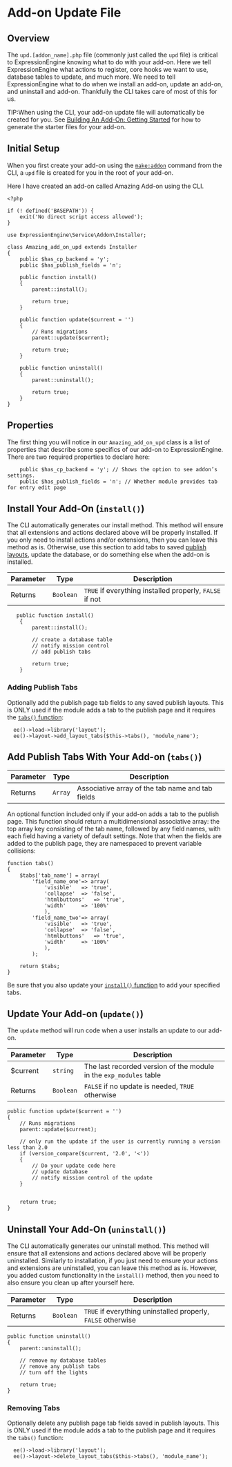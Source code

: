 <!--
    This source file is part of the open source project
    ExpressionEngine User Guide (https://github.com/ExpressionEngine/ExpressionEngine-User-Guide)

    @link      https://expressionengine.com/
    @copyright Copyright (c) 2003-2020, Packet Tide, LLC (https://packettide.com)
    @license   https://expressionengine.com/license Licensed under Apache License, Version 2.0
-->

# Add-on Update File

## Overview

The `upd.[addon_name].php` file (commonly just called the `upd` file) is critical to ExpressionEngine knowing what to do with your add-on. Here we tell ExpressionEngine what actions to register, core hooks we want to use, database tables to update, and much more. We need to tell ExpressionEngine what to do when we install an add-on, update an add-on, and uninstall and add-on. Thankfully the CLI takes care of most of this for us. 

TIP:When using the CLI, your add-on update file will automatically be created for you. See [Building An Add-On: Getting Started](development/addon-development-overview.md#getting-started) for how to generate the starter files for your add-on.

## Initial Setup

When you first create your add-on using the [`make:addon`](development/addon-development-overview.md) command from the CLI, a `upd` file is created for you in the root of your add-on.

Here I have created an add-on called Amazing Add-on using the CLI.

```
<?php

if (! defined('BASEPATH')) {
    exit('No direct script access allowed');
}

use ExpressionEngine\Service\Addon\Installer;

class Amazing_add_on_upd extends Installer
{
    public $has_cp_backend = 'y';
    public $has_publish_fields = 'n';

    public function install()
    {
        parent::install();

        return true;
    }

    public function update($current = '')
    {
        // Runs migrations
        parent::update($current);

        return true;
    }

    public function uninstall()
    {
        parent::uninstall();

        return true;
    }
}
```

## Properties
The first thing you will notice in our `Amazing_add_on_upd` class is a list of properties that describe some specifics of our add-on to ExpressionEngine. There are two required properties to declare here:

```
    public $has_cp_backend = 'y'; // Shows the option to see addon’s settings.
    public $has_publish_fields = 'n'; // Whether module provides tab for entry edit page
```

## Install Your Add-On (`install()`)
The CLI automatically generates our install method. This method will ensure that all extensions and actions declared above will be properly installed. If you only need to install actions and/or extensions, then you can leave this method as is. Otherwise, use this section to add tabs to saved [publish layouts](), update the database, or do something else when the add-on is installed.


| Parameter | Type      | Description                                             |
| --------- | --------- | ------------------------------------------------------- |
| Returns   | `Boolean` | `TRUE` if everything installed properly, `FALSE` if not |


```
   public function install()
    {
        parent::install();

        // create a database table
        // notify mission control
        // add publish tabs

        return true;
    }
```

### Adding Publish Tabs
Optionally add the publish page tab fields to any saved publish layouts. This is ONLY used if the module adds a tab to the publish page and it requires the [`tabs()` function](#add-publish-tabs-with-your-add-on-tabs):

      ee()->load->library('layout');
      ee()->layout->add_layout_tabs($this->tabs(), 'module_name');


## Add Publish Tabs With Your Add-on (`tabs()`)

| Parameter | Type    | Description                                      |
| --------- | ------- | ------------------------------------------------ |
| Returns   | `Array` | Associative array of the tab name and tab fields |

An optional function included only if your add-on adds a tab to the publish page. This function should return a multidimensional associative array: the top array key consisting of the tab name, followed by any field names, with each field having a variety of default settings. Note that when the fields are added to the publish page, they are namespaced to prevent variable collisions:

    function tabs()
    {
        $tabs['tab_name'] = array(
            'field_name_one'=> array(
                'visible'   => 'true',
                'collapse'  => 'false',
                'htmlbuttons'   => 'true',
                'width'     => '100%'
                ),
            'field_name_two'=> array(
                'visible'   => 'true',
                'collapse'  => 'false',
                'htmlbuttons'   => 'true',
                'width'     => '100%'
                ),
            );

        return $tabs;
    }

Be sure that you also update your [`install()` function](#adding-publish-tabs) to add your specified tabs.





## Update Your Add-on (`update()`)
The `update` method will run code when a user installs an update to our add-on. 

| Parameter | Type      | Description                                                        |
| --------- | --------- | ------------------------------------------------------------------ |
| \$current | `string`  | The last recorded version of the module in the `exp_modules` table |
| Returns   | `Boolean` | `FALSE` if no update is needed, `TRUE` otherwise   

    public function update($current = '')
    {
        // Runs migrations
        parent::update($current);

        // only run the update if the user is currently running a version less than 2.0
        if (version_compare($current, '2.0', '<'))
        {
            // Do your update code here
            // update database
            // notify mission control of the update
        }
        

        return true;
    }

## Uninstall Your Add-On (`uninstall()`)
The CLI automatically generates our uninstall method. This method will ensure that all extensions and actions declared above will be properly uninstalled. Similarly to installation, if you just need to ensure your actions and extensions are uninstalled, you can leave this method as is. However, you added custom functionality in the `install()` method, then you need to also ensure you clean up after yourself here.

| Parameter | Type      | Description                                                  |
| --------- | --------- | ------------------------------------------------------------ |
| Returns   | `Boolean` | `TRUE` if everything uninstalled properly, `FALSE` otherwise |

    public function uninstall()
    {
        parent::uninstall();

        // remove my database tables
        // remove any publish tabs
        // turn off the lights

        return true;
    }

### Removing Tabs
Optionally delete any publish page tab fields saved in publish layouts. This is ONLY used if the module adds a tab to the publish page and it requires the `tabs()` function:

      ee()->load->library('layout');
      ee()->layout->delete_layout_tabs($this->tabs(), 'module_name');